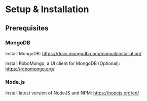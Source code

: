 # Setup & Installation

## Prerequisites

### MongoDB
Install MongoDB: https://docs.mongodb.com/manual/installation/

Install RoboMongo, a UI client for MongoDB (Optional): https://robomongo.org/

### Node.js
Install latest version of NodeJS and NPM: https://nodejs.org/en/
